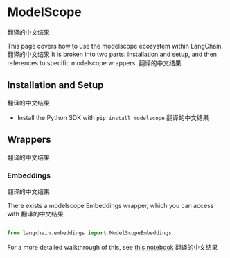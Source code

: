 # ModelScope
翻译的中文结果


This page covers how to use the modelscope ecosystem within LangChain.
翻译的中文结果
It is broken into two parts: installation and setup, and then references to specific modelscope wrappers.
翻译的中文结果


## Installation and Setup
翻译的中文结果


* Install the Python SDK with `pip install modelscope`
翻译的中文结果


## Wrappers
翻译的中文结果


### Embeddings
翻译的中文结果


There exists a modelscope Embeddings wrapper, which you can access with 
翻译的中文结果


```python

from langchain.embeddings import ModelScopeEmbeddings

```



For a more detailed walkthrough of this, see [this notebook](../modules/models/text_embedding/examples/modelscope_hub.ipynb)
翻译的中文结果

